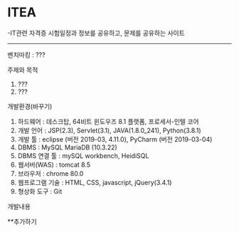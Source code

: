 # ITEA
-IT관련 자격증 시험일정과 정보를 공유하고, 문제를 공유하는 사이트
- - -
벤치마킹 : ???

주제와 목적

1. ???
2. ???



개발환경(바꾸기)

  1. 하드웨어 : 데스크탑, 64비트 윈도우즈 8.1 플랫폼, 프로세서-인텔 코어
  2. 개발 언어 : JSP(2.3), Servlet(3.1), JAVA(1.8.0_241), Python(3.8.1)
  3. 개발 툴 : eclipse (버전 2019-03, 4.11.0), PyCharm (버전 2019-03-04)
  4. DBMS : MySQL MariaDB (10.3.22)
  5. DBMS 연결 툴 : mySQL workbench, HeidiSQL 
  6. 웹서버(WAS) : tomcat 8.5
  7. 브라우저 : chrome 80.0
  8. 웹프로그램 기술 : HTML, CSS, javascript, jQuery(3.4.1)
  9. 형상화 도구 : Git

개발내용

**추가하기